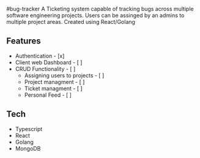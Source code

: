 #bug-tracker
A Ticketing system capable of tracking bugs across multiple software engineering projects. Users can be assinged by an admins to multiple project areas.
Created using React/Golang

## Features
* Authentication - [x] 
* Client web Dashboard - [ ] 
* CRUD Functionality - [ ] 
  - Assigning users to projects - [ ] 
  - Project managment - [ ] 
  - Ticket managment - [ ] 
  - Personal Feed - [ ] 


## Tech 
* Typescript 
* React 
* Golang 
* MongoDB
